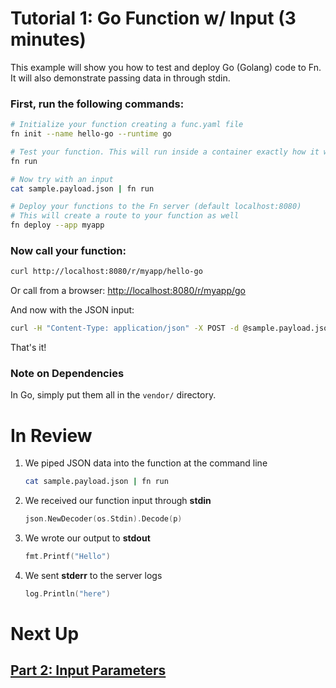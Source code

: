 # Tutorial 1: Go Function w/ Input (3 minutes)

This example will show you how to test and deploy Go (Golang) code to Fn. It will also demonstrate passing data in through stdin.

### First, run the following commands:

```sh
# Initialize your function creating a func.yaml file
fn init --name hello-go --runtime go

# Test your function. This will run inside a container exactly how it will on the server
fn run

# Now try with an input
cat sample.payload.json | fn run

# Deploy your functions to the Fn server (default localhost:8080)
# This will create a route to your function as well
fn deploy --app myapp
```

### Now call your function:

```sh
curl http://localhost:8080/r/myapp/hello-go
```

Or call from a browser: [http://localhost:8080/r/myapp/go](http://localhost:8080/r/myapp/hello-go)

And now with the JSON input:

```sh
curl -H "Content-Type: application/json" -X POST -d @sample.payload.json http://localhost:8080/r/myapp/hello-go
```

That's it!

### Note on Dependencies

In Go, simply put them all in the `vendor/` directory.

# In Review

1. We piped JSON data into the function at the command line
    ```sh
    cat sample.payload.json | fn run
    ```

2. We received our function input through **stdin**
    ```go
    json.NewDecoder(os.Stdin).Decode(p)
    ```

3. We wrote our output to **stdout**
    ```go
    fmt.Printf("Hello")
    ```

4. We sent **stderr** to the server logs
    ```go
    log.Println("here")
    ```


# Next Up
## [Part 2: Input Parameters](../../params)
